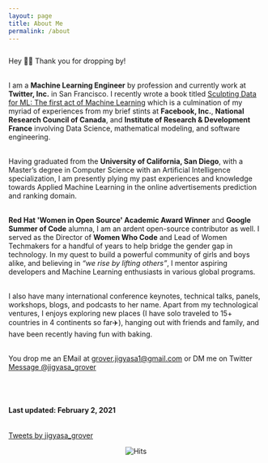 ```yaml
---
layout: page
title: About Me
permalink: /about
---
```


<div class="column leftcol">

Hey 👋🏻 Thank you for dropping by! 

</br>
I am a <b>Machine Learning Engineer</b> by profession and currently work at <b>Twitter, Inc.</b> in San Francisco. I recently wrote a book titled <a href="https://www.amazon.com/dp/B08RN47C5T">Sculpting Data for ML: The first act of Machine Learning</a> which is a culmination of my myriad of experiences from my brief stints at <b>Facebook, Inc.</b>, <b>National Research Council of Canada</b>, and <b>Institute of Research & Development France</b> involving Data Science, mathematical modeling, and software engineering. 

</br>Having graduated from the <b>University of California, San Diego</b>, with a Master’s degree in Computer Science with an Artificial Intelligence specialization, I am presently plying my past experiences and knowledge towards Applied Machine Learning in the online advertisements prediction and ranking domain. 

</br><b>Red Hat 'Women in Open Source' Academic Award Winner</b> and <b>Google Summer of Code</b> alumna, I am an ardent open-source contributor as well. I served as the Director of <b>Women Who Code</b> and Lead of Women Techmakers for a handful of years to help bridge the gender gap in technology. In my quest to build a powerful community of girls and boys alike, and believing in <i>“we rise by lifting others”</i>, I mentor aspiring developers and Machine Learning enthusiasts in various global programs. 

</br>I also have many international conference keynotes, technical talks, panels, workshops, blogs, and podcasts to her name. Apart from my technological ventures, I enjoys exploring new places (I have solo traveled to 15+ countries in 4 continents so far✈️), hanging out with friends and family, and have been recently having fun with baking. 

</br>You drop me an EMail at <a href="mailto:rishabhmisra1994@gmail.com">grover.jigyasa1@gmail.com</a> or DM me on Twitter <a href="https://twitter.com/messages/compose?recipient_id=3180367712&text=Hi%20Jigyasa!" class="twitter-dm-button" data-screen-name="@jigyasa_grover" data-size=large>Message @jigyasa_grover</a>

<br> <br>

<h4> Last updated: February 2, 2021 </h4>

</div>

<div class="column rightcol">

<a class="twitter-timeline" data-width="600" data-height="900" data-theme="light" href="https://twitter.com/jigyasa_grover?ref_src=twsrc%5Etfw">Tweets by jigyasa_grover</a> <script async src="https://platform.twitter.com/widgets.js" charset="utf-8"></script>

</div>


<center> <img src="https://hitcounter.pythonanywhere.com/count/tag.svg" alt="Hits"> </center>

